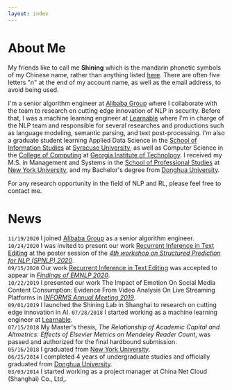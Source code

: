 ```yaml
---
layout: index
---
```

# About Me
My friends like to call me **Shining** which is the mandarin phonetic symbols of my Chinese name, rather than anything listed [here](https://en.wikipedia.org/wiki/Shining). There are often five letters "n" at the end of my account name, as well as the email address, to avoid being used.  

I'm a senior algorithm engineer at [Alibaba Group](https://s.alibaba.com) where I collaborate with the team to research on cutting edge innovation of NLP in security. Before that, I was a machine learning engineer at [Learnable](https://www.learnable.ai/#/) where I'm in charge of the NLP team and responsible for several researches and productions such as language modeling, semantic parsing, and text post-processing. I'm also a graduate student learning Applied Data Science in the [School of Information Studies](https://ischool.syr.edu/) at [Syracuse University](https://www.syracuse.edu), as well as Computer Science in the [College of Computing](https://cc.gatech.edu) at [Georgia Institute of Technology](https://www.gatech.edu). I received my M.S. in Management and Systems in the [School of Professional Studies](https://www.sps.nyu.edu/) at [New York University](https://www.nyu.edu), and my Bachelor's degree from [Donghua University](http://english.dhu.edu.cn/).

For any research opportunity in the field of NLP and RL, please feel free to contact me. 

# News
`11/19/2020` I joined [Alibaba Group](https://s.alibaba.com) as a senior algorithm engineer.  
`10/24/2020` I was invited to present our work [Recurrent Inference in Text Editing](https://www.aclweb.org/anthology/2020.findings-emnlp.159/) at the poster session of the [_4th workshop on Structured Prediction for NLP (SPNLP) 2020_](http://structuredprediction.github.io/SPNLP20).  
`09/15/2020` Our work [Recurrent Inference in Text Editing](https://www.aclweb.org/anthology/2020.findings-emnlp.159/) was accepted to appear in [_Findings of EMNLP 2020_](https://2020.emnlp.org/papers/findings).  
`10/22/2019` I presented our work The Impact of Emotion On Social Media Content Consumption: Evidence From Video Analysis On Live Streaming Platforms in [_INFORMS Annual Meeting 2019_](http://meetings2.informs.org/wordpress/seattle2019/).  
`09/01/2019` I launched the Shining Lab in Shanghai to research on cutting edge innovation in AI.
`07/28/2018` I started working as a machine learning engineer at [Learnable](https://www.learnable.ai/#/).  
`07/15/2018` My Master's thesis, _The Relationship of Academic Capital and Altmetrics: Effects of Elsevier Metrics on Mendeley Reader Count_, was passed and authorized for the final hardbound submission.  
`05/16/2018` I graduated from [New York University](https://www.nyu.edu).  
`06/25/2014` I completed 4 years of undergraduate studies and officially graduated from [Donghua University](http://english.dhu.edu.cn/).  
`03/03/2014` I started working as a project manager at China Net Cloud (Shanghai) Co., Ltd,.  
